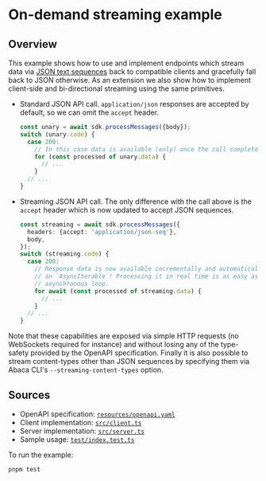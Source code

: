 # On-demand streaming example

## Overview

This example shows how to use and implement endpoints which stream data via
[JSON text sequences][json-seq] back to compatible clients and gracefully fall
back to JSON otherwise. As an extension we also show how to implement
client-side and bi-directional streaming using the same primitives.

+ Standard JSON API call. `application/json` responses are accepted by default,
  so we can omit the `accept` header.

  ```typescript
  const unary = await sdk.processMessages({body});
  switch (unary.code) {
    case 200:
      // In this case data is available (only) once the call completes.
      for (const processed of unary.data) {
        // ...
      }
    // ...
  }
  ```

+ Streaming JSON API call. The only difference with the call above is the
  `accept` header which is now updated to accept JSON sequences.

  ```typescript
  const streaming = await sdk.processMessages({
    headers: {accept: 'application/json-seq'},
    body,
  });
  switch (streaming.code) {
    case 200:
      // Response data is now available incrementally and automatically typed as
      // an `AsyncIterable`! Processing it in real time is as easy as using an
      // asynchronous loop.
      for await (const processed of streaming.data) {
        // ...
      }
    // ...
  }
  ```

Note that these capabilities are exposed via simple HTTP requests (no WebSockets
required for instance) and without losing any of the type-safety provided by the
OpenAPI specification. Finally it is also possible to stream content-types other
than JSON sequences by specifying them via Abaca CLI's
`--streaming-content-types` option.


## Sources

+ OpenAPI specification: [`resources/openapi.yaml`](resources/openapi.yaml)
+ Client implementation: [`src/client.ts`](src/client.ts)
+ Server implementation: [`src/server.ts`](src/server.ts)
+ Sample usage: [`test/index.test.ts`](test/index.test.ts)

To run the example:

```sh
pnpm test
```


[json-seq]: https://datatracker.ietf.org/doc/html/rfc7464
